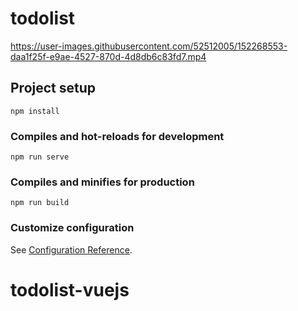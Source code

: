 # todolist

https://user-images.githubusercontent.com/52512005/152268553-daa1f25f-e9ae-4527-870d-4d8db6c83fd7.mp4

## Project setup
```
npm install
```

### Compiles and hot-reloads for development
```
npm run serve
```

### Compiles and minifies for production
```
npm run build
```

### Customize configuration
See [Configuration Reference](https://cli.vuejs.org/config/).
# todolist-vuejs
